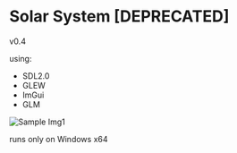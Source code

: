 # Solar System [DEPRECATED]
v0.4 

using:
- SDL2.0
- GLEW
- ImGui
- GLM

![Sample Img1](https://i.gyazo.com/5d8068c324d0c4147952fd936659e4fd.jpg)

runs only on Windows x64
